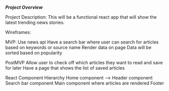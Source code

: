 ***Project Overview***

Project Description:
This will be a functional react app that will show the latest trending news stories.

Wireframes:


MVP:
Use news api
Have a search bar where user can search for articles based on keywords or source name
Render data on page
Data will be sorted based on popularity 

PostMVP 
Allow user to check off which articles they want to read and save for later
Have a page that shows the list of saved articles

React Component Hierarchy
Home component --> Header component
                   Search bar component
                   Main component where articles are rendered
                   Footer 

